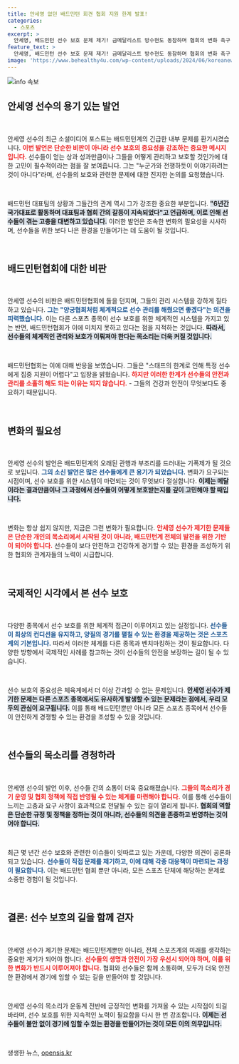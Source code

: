 ```yaml
---
title: 안세영 없던 배드민턴 회견 협회 지원 한계 발표!
categories:
  - 스포츠
excerpt: >
  안세영, 배드민턴 선수 보호 문제 제기! 금메달리스트 방수현도 동참하며 협회의 변화 촉구. 선수 관리 소홀 지적 속, 내부 균열 해소 필요성이 대두됐다!
feature_text: >
  안세영, 배드민턴 선수 보호 문제 제기! 금메달리스트 방수현도 동참하며 협회의 변화 촉구. 선수 관리 소홀 지적 속, 내부 균열 해소 필요성이 대두됐다!
image: 'https://www.behealthy4u.com/wp-content/uploads/2024/06/koreanews.jpg'
---
```


<p><img src="https://www.behealthy4u.com/wp-content/uploads/2024/06/koreanews.jpg" alt="info 속보" /></p>

<h2 data-ke-size="size26">안세영 선수의 용기 있는 발언</h2>

<p data-ke-size="size16">&nbsp;</p>

<p>안세영 선수의 최근 소셜미디어 포스트는 배드민턴계의 긴급한 내부 문제를 환기시켰습니다. <b><span style="color: #ee2323;">이번 발언은 단순한 비판이 아니라 선수 보호의 중요성을 강조하는 중요한 메시지입니다.</span></b> 선수들이 얻는 상과 성과만큼이나 그들을 어떻게 관리하고 보호할 것인가에 대한 고민이 필수적이라는 점을 잘 보여줍니다. 그는 "누군가와 전쟁하듯이 이야기하려는 것이 아니다"라며, 선수들의 보호와 관련한 문제에 대한 진지한 논의를 요청했습니다. </p>

<p data-ke-size="size16">&nbsp;</p>

<p>배드민턴 대표팀의 상황과 그들간의 관계 역시 그가 강조한 중요한 부분입니다. <b><span style="background-color: #21538527;">"6년간 국가대표로 활동하며 대표팀과 협회 간의 갈등이 지속되었다"고 언급하며, 이로 인해 선수들이 겪는 고충을 대변하고 있습니다.</span></b> 이러한 발언은 조속한 변화의 필요성을 시사하며, 선수들을 위한 보다 나은 환경을 만들어가는 데 도움이 될 것입니다.</p>

<p data-ke-size="size16">&nbsp;</p>

<h2 data-ke-size="size26">배드민턴협회에 대한 비판</h2>

<p data-ke-size="size16">&nbsp;</p>

<p>안세영 선수의 비판은 배드민턴협회에 돌을 던지며, 그들의 관리 시스템을 강하게 질타하고 있습니다. <b><span style="color: #1a5490;">그는 "양궁협회처럼 체계적으로 선수 관리를 해줬으면 좋겠다"는 의견을 피력했습니다.</span></b> 이는 다른 스포츠 종목이 선수 보호를 위한 체계적인 시스템을 가지고 있는 반면, 배드민턴협회가 이에 미치지 못하고 있다는 점을 지적하는 것입니다. <b><span style="background-color: #21538527;">따라서, 선수들의 체계적인 관리와 보호가 이뤄져야 한다는 목소리는 더욱 커질 것입니다.</span></b></p>

<p data-ke-size="size16">&nbsp;</p>

<p>배드민턴협회는 이에 대해 반응을 보였습니다. 그들은 "스태프의 한계로 인해 특정 선수에게 집중 지원이 어렵다"고 입장을 밝혔습니다. <b><span style="color: #ee2323;">하지만 이러한 한계가 선수들의 안전과 관리를 소홀히 해도 되는 이유는 되지 않습니다.</span></b> - 그들의 건강과 안전이 무엇보다도 중요하기 때문입니다.</p>

<p data-ke-size="size16">&nbsp;</p>

<h2 data-ke-size="size26">변화의 필요성</h2>

<p data-ke-size="size16">&nbsp;</p>

<p>안세영 선수의 발언은 배드민턴계의 오래된 관행과 부조리를 드러내는 기폭제가 될 것으로 보입니다. <b><span style="color: #1a5490;">그의 소신 발언은 많은 선수들에게 큰 용기가 되었습니다.</span></b> 변화가 요구되는 시점이며, 선수 보호를 위한 시스템이 마련되는 것이 무엇보다 절실합니다. <b><span style="background-color: #21538527;">이제는 메달이라는 결과만큼이나 그 과정에서 선수들이 어떻게 보호받는지를 깊이 고민해야 할 때입니다.</span></b></p>

<p data-ke-size="size16">&nbsp;</p>

<p>변화는 항상 쉽지 않지만, 지금은 그런 변화가 필요합니다. <b><span style="color: #ee2323;">안세영 선수가 제기한 문제들은 단순한 개인의 목소리에서 시작된 것이 아니라, 배드민턴계 전체의 발전을 위한 기반이 되어야 합니다.</span></b> 선수들이 보다 안전하고 건강하게 경기할 수 있는 환경을 조성하기 위한 협회와 관계자들의 노력이 시급합니다.</p>

<p data-ke-size="size16">&nbsp;</p>

<h2 data-ke-size="size26">국제적인 시각에서 본 선수 보호</h2>

<p data-ke-size="size16">&nbsp;</p>

<p>다양한 종목에서 선수 보호를 위한 체계적 접근이 이루어지고 있는 실정입니다. <b><span style="color: #1a5490;">선수들이 최상의 컨디션을 유지하고, 양질의 경기를 펼칠 수 있는 환경을 제공하는 것은 스포츠계의 기본입니다.</span></b> 따라서 이러한 체계를 다른 종목과 벤치마킹하는 것이 필요합니다. 다양한 방향에서 국제적인 사례를 참고하는 것이 선수들의 안전을 보장하는 길이 될 수 있습니다.</p>

<p data-ke-size="size16">&nbsp;</p>

<p>선수 보호의 중요성은 체육계에서 더 이상 간과할 수 없는 문제입니다. <b><span style="background-color: #21538527;">안세영 선수가 제기한 문제는 다른 스포츠 종목에서도 유사하게 발생할 수 있는 문제라는 점에서, 우리 모두의 관심이 요구됩니다.</span></b> 이를 통해 배드민턴뿐만 아니라 모든 스포츠 종목에서 선수들이 안전하게 경쟁할 수 있는 환경을 조성할 수 있을 것입니다.</p>

<p data-ke-size="size16">&nbsp;</p>

<h2 data-ke-size="size26">선수들의 목소리를 경청하라</h2>

<p data-ke-size="size16">&nbsp;</p>

<p>안세영 선수의 발언 이후, 선수들 간의 소통이 더욱 중요해졌습니다. <b><span style="color: #ee2323;">그들의 목소리가 경기 운영 및 협회 정책에 직접 반영될 수 있는 체계를 마련해야 합니다.</span></b> 이를 통해 선수들이 느끼는 고충과 요구 사항이 효과적으로 전달될 수 있는 길이 열리게 됩니다. <b><span style="background-color: #21538527;">협회의 역할은 단순한 규정 및 정책을 정하는 것이 아니라, 선수들의 의견을 존중하고 반영하는 것이어야 합니다.</span></b></p>

<p data-ke-size="size16">&nbsp;</p>

<p>최근 몇 년간 선수 보호와 관련한 이슈들이 잇따르고 있는 가운데, 다양한 의견이 공론화되고 있습니다. <b><span style="color: #1a5490;">선수들이 직접 문제를 제기하고, 이에 대해 각종 대응책이 마련되는 과정이 필요합니다.</span></b> 이는 배드민턴 협회 뿐만 아니라, 모든 스포츠 단체에 해당하는 문제로 소중한 경험이 될 것입니다.</p>

<p data-ke-size="size16">&nbsp;</p>

<h2 data-ke-size="size26">결론: 선수 보호의 길을 함께 걷자</h2>

<p data-ke-size="size16">&nbsp;</p>

<p>안세영 선수가 제기한 문제는 배드민턴계뿐만 아니라, 전체 스포츠계의 미래를 생각하는 중요한 계기가 되어야 합니다. <b><span style="color: #ee2323;">선수들의 생명과 안전이 가장 우선시 되어야 하며, 이를 위한 변화가 반드시 이루어져야 합니다.</span></b> 협회와 선수들은 함께 소통하며, 모두가 더욱 안전한 환경에서 경기에 임할 수 있는 길을 만들어야 할 것입니다. </p>

<p data-ke-size="size16">&nbsp;</p>

<p>안세영 선수의 목소리가 운동계 전반에 긍정적인 변화를 가져올 수 있는 시작점이 되길 바라며, 선수 보호를 위한 지속적인 노력이 필요함을 다시 한 번 강조합니다. <b><span style="background-color: #21538527;">이제는 선수들이 불안 없이 경기에 임할 수 있는 환경을 만들어가는 것이 모든 이의 의무입니다.</span></b></p>

<p data-ke-size="size16">&nbsp;</p>
생생한 뉴스, <a href="https://opensis.kr" rel="dofollow">opensis.kr</a>


